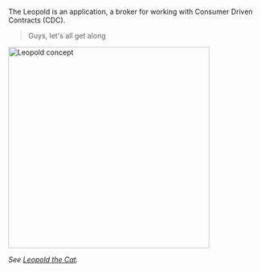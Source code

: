 The Leopold is an application,
a broker for working with Consumer Driven Contracts (CDC).

> Guys, let's all get along

<img
src="https://github.com/projectleopold/.github/blob/main/profile/leopold-concept.jpg"
alt="Leopold concept"
width="400"
/>

_See [Leopold the Cat](https://en.wikipedia.org/wiki/Leopold_the_Cat)._

